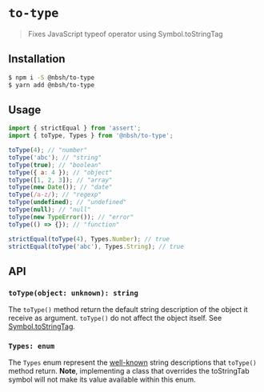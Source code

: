 # `to-type`

> Fixes JavaScript typeof operator using Symbol.toStringTag

## Installation

```bash
$ npm i -S @nbsh/to-type
$ yarn add @nbsh/to-type
```

## Usage

```js
import { strictEqual } from 'assert';
import { toType, Types } from '@nbsh/to-type';

toType(4); // "number"
toType('abc'); // "string"
toType(true); // "boolean"
toType({ a: 4 }); // "object"
toType([1, 2, 3]); // "array"
toType(new Date()); // "date"
toType(/a-z/); // "regexp"
toType(undefined); // "undefined"
toType(null); // "null"
toType(new TypeError()); // "error"
toType(() => {}); // "function"

strictEqual(toType(4), Types.Number); // true
strictEqual(toType('abc'), Types.String); // true
```

## API

### `toType(object: unknown): string`

The `toType()` method return the default string description of the object it receive as argument. `toType()` do not affect the object itself.
See [Symbol.toStringTag](https://developer.mozilla.org/en-US/docs/Web/JavaScript/Reference/Global_Objects/Symbol/toStringTag).

### `Types: enum`

The `Types` enum represent the [well-known](https://developer.mozilla.org/en-US/docs/Web/JavaScript/Data_structures) string descriptions that `toType()` method return. **Note**, implementing a class that overrides the toStringTab symbol will not make its value available within this enum.
